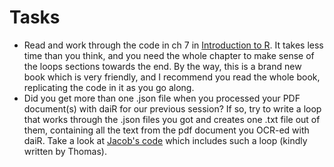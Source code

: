 # Tasks

- Read and work through the code in ch 7 in [Introduction to R](https://intro2r.com/prog_r.html). It takes less time than you think, and you need the whole chapter to make sense of the loops sections towards the end. By the way, this is a brand new book which is very friendly, and I recommend you read the whole book, replicating the code in it as you go along.
- Did you get more than one .json file when you processed your PDF document(s) with daiR for our previous session? If so, try to write a loop that works through the .json files you got and creates one .txt file out of them, containing all the text from the pdf document you OCR-ed with daiR. Take a look at [Jacob's code](/jacobs_code.R) which includes such a loop (kindly written by Thomas).
